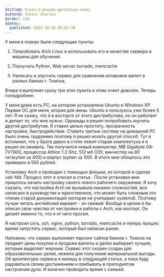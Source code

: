 ```yaml
---
$title@: Srazu-2-povoda-gorditsya-soboj
author@: Viktor Zharina
$order: 114
$dates:
  published: 2013-10-26 05:07:30
---
```

У меня в планах были следующие пункты:

1) Попробовать Arch Linux и использовать его в качестве сервера и машины для обучения.

2) Поизучать Python, Web server tornado, memcache

3) Написать и зпустить сервис для сравнения котировок валют в разных банках г. Томска;

Вчера я выполнил сразу три этих пункта и этим очент доволен. Теперь поподробнее.

У меня дома есть PC, на котором установлена Ubuntu и Windows XP. Первая ОС для меня, вторая для жены. Ubuntu я пользуюсь уже более 5 лет. Я не скажу, что я в восторге от этого дистрибутива, но он работает и делает то, что мне нужно. Однажды я решил попробовать изучить другой дистрибутив. Я ставил целью простоту, прозрачность настройки, быстродействие. Ставить третью систему на домашний PC было очень трудоемко поэтому я решил искать другой способ. Тут я вспомнил, что у брата давно в столе лежит старая комплектуха и я решил ее оживить. Так получился новый компьютер: MB Gigabyte GA-7VT600, процессор Athlon 1.2 Ghz, 512 мб ОЗУ, винчестер на 80 гиг(купил за 400) и корпус (купил за 100). В итоге мне обошлось это примерно в 550 рублей. 

Установку Arch я проводил с помощью флешки, из которой я сделал usb-fdd. Процесс этот я описал в статье <a href="http://viktor.zharina.info/poleznoe/arch-linux-zagruzka-s-fleshki-na-staroj-materinskoj-plate/" title="Arch Linux. Загрузка с флешки на старой материнской плате"></a>. После установки мне пришлось начать настройку своего нового рабочего окружения. Я хочу сказать, что настройка Arch не вызывала никаких сложностей, все написано в руководстве и единственное, что может быть сложным это чтение старой документаций (которая не учитывает systemd). Поэтому лучше читать английский вариант - он свежий. Вообще в целом я бы описал свои чувства от настройки и работы с Arch, как восторг. Он делает именно то, что я от него просил.

Я настроил сеть, ssh, nginx, python, tornado, memcache и теперь пришло время запустить сервис, который был написан ранее. 

Напомню, что сервис выполняет парсинг сайтов банков г. Томска на предмет цены покупки и продажи валюты и далее выбирает лучшие, которые выделяет жирным. Сервис этот скорее создан для образовательных целей, нежели для получения материальной выгоды. Об архитектуре сервиса я напишу в следующей статье, а пока буду радоваться своим достижениям и прибывать в преподнятом настроении духа. И конечно проводить время с семьей.
